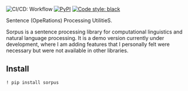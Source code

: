 ![CI/CD: Workflow](https://img.shields.io/badge/CI/CD-Workflow-green)
[![PyPI](https://img.shields.io/badge/PyPI-v0.0.1.post3-blue)](https://pypi.org/project/sorpus/)
[![Code style: black](https://img.shields.io/badge/code%20style-black-000000.svg)](https://github.com/psf/black)


Sentence (OpeRations) Processing UtilitieS.

Sorpus is a sentence processing library for computational linguistics and natural language processing. It is a demo version currently under development, where I am adding features that I personally felt were necessary but were not available in other libraries.
## Install
```
! pip install sorpus
```
